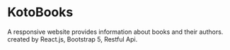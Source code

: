 # KotoBooks
A responsive website provides information about books and their authors. created by React.js, Bootstrap 5, Restful Api.
